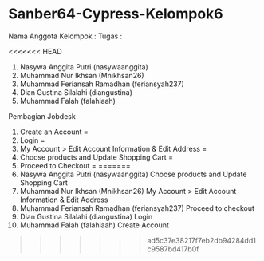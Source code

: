 # Sanber64-Cypress-Kelompok6

Nama Anggota Kelompok :                             Tugas : 

<<<<<<< HEAD
1. Nasywa Anggita Putri (nasywaanggita)
2. Muhammad Nur Ikhsan (Mnikhsan26)
3. Muhammad Feriansah Ramadhan (feriansyah237)
4. Dian Gustina Silalahi (diangustina)
5. Muhammad Falah (falahlaah)

Pembagian Jobdesk

1. Create an Account =
2. Login =
3. My Account > Edit Account Information & Edit Address =
4. Choose products and Update Shopping Cart =
5. Proceed to Checkout =
=======
1. Nasywa Anggita Putri (nasywaanggita)             Choose products and Update Shopping Cart     
2. Muhammad Nur Ikhsan (Mnikhsan26)                 My Account > Edit Account Information & Edit Address
3. Muhammad Feriansah Ramadhan (feriansyah237)      Proceed to checkout
4. Dian Gustina Silalahi (diangustina)              Login
5. Muhammad Falah (falahlaah)                       Create Account        
>>>>>>> ad5c37e38217f7eb2db94284dd1c9587bd417b0f

